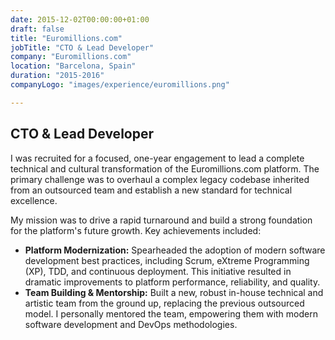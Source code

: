 ```yaml
---
date: 2015-12-02T00:00:00+01:00
draft: false
title: "Euromillions.com"
jobTitle: "CTO & Lead Developer"
company: "Euromillions.com"
location: "Barcelona, Spain"
duration: "2015-2016"
companyLogo: "images/experience/euromillions.png"

---
```

## CTO & Lead Developer

I was recruited for a focused, one-year engagement to lead a complete technical and cultural transformation of the Euromillions.com platform. The primary challenge was to overhaul a complex legacy codebase inherited from an outsourced team and establish a new standard for technical excellence.

My mission was to drive a rapid turnaround and build a strong foundation for the platform's future growth. Key achievements included:

- **Platform Modernization:** Spearheaded the adoption of modern software development best practices, including Scrum, eXtreme Programming (XP), TDD, and continuous deployment. This initiative resulted in dramatic improvements to platform performance, reliability, and quality.
- **Team Building & Mentorship:** Built a new, robust in-house technical and artistic team from the ground up, replacing the previous outsourced model. I personally mentored the team, empowering them with modern software development and DevOps methodologies.
